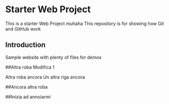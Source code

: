 # Starter Web Project
This is a starter Web Project muhaha
This repository is for showing how Git and GitHub work

## Introduction

Sample website with plenty of files for demos

##Altra roba
Modifica 1

Altra roba ancora
Un altra riga ancora

##Ancora altra roba

##Inizia ad annoiarmi